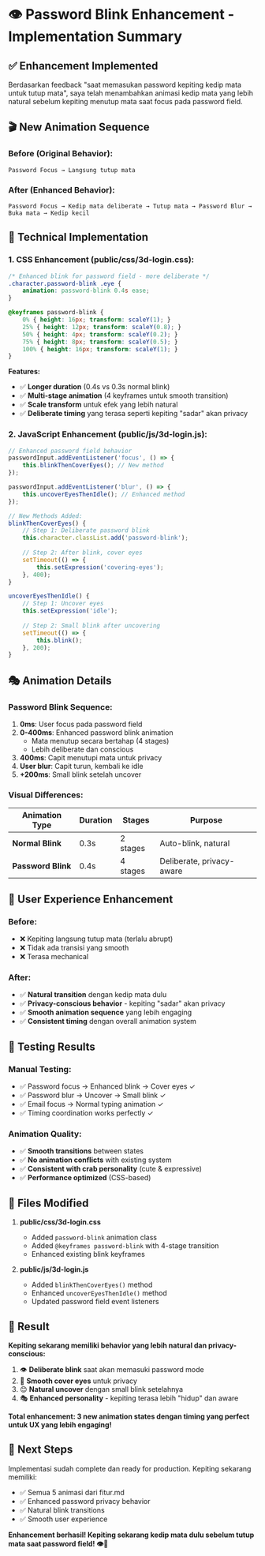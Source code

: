 # 👁️ Password Blink Enhancement - Implementation Summary

## ✅ **Enhancement Implemented**

Berdasarkan feedback "saat memasukan password kepiting kedip mata untuk tutup mata", saya telah menambahkan animasi kedip mata yang lebih natural sebelum kepiting menutup mata saat focus pada password field.

## 🎬 **New Animation Sequence**

### **Before (Original Behavior):**
```
Password Focus → Langsung tutup mata
```

### **After (Enhanced Behavior):**
```
Password Focus → Kedip mata deliberate → Tutup mata → Password Blur → Buka mata → Kedip kecil
```

## 🔧 **Technical Implementation**

### **1. CSS Enhancement (public/css/3d-login.css):**

```css
/* Enhanced blink for password field - more deliberate */
.character.password-blink .eye {
    animation: password-blink 0.4s ease;
}

@keyframes password-blink {
    0% { height: 16px; transform: scaleY(1); }
    25% { height: 12px; transform: scaleY(0.8); }
    50% { height: 4px; transform: scaleY(0.2); }
    75% { height: 8px; transform: scaleY(0.5); }
    100% { height: 16px; transform: scaleY(1); }
}
```

**Features:**
- ✅ **Longer duration** (0.4s vs 0.3s normal blink)
- ✅ **Multi-stage animation** (4 keyframes untuk smooth transition)
- ✅ **Scale transform** untuk efek yang lebih natural
- ✅ **Deliberate timing** yang terasa seperti kepiting "sadar" akan privacy

### **2. JavaScript Enhancement (public/js/3d-login.js):**

```javascript
// Enhanced password field behavior
passwordInput.addEventListener('focus', () => {
    this.blinkThenCoverEyes(); // New method
});

passwordInput.addEventListener('blur', () => {
    this.uncoverEyesThenIdle(); // Enhanced method
});

// New Methods Added:
blinkThenCoverEyes() {
    // Step 1: Deliberate password blink
    this.character.classList.add('password-blink');
    
    // Step 2: After blink, cover eyes
    setTimeout(() => {
        this.setExpression('covering-eyes');
    }, 400);
}

uncoverEyesThenIdle() {
    // Step 1: Uncover eyes
    this.setExpression('idle');
    
    // Step 2: Small blink after uncovering
    setTimeout(() => {
        this.blink();
    }, 200);
}
```

## 🎭 **Animation Details**

### **Password Blink Sequence:**
1. **0ms**: User focus pada password field
2. **0-400ms**: Enhanced password blink animation
   - Mata menutup secara bertahap (4 stages)
   - Lebih deliberate dan conscious
3. **400ms**: Capit menutupi mata untuk privacy
4. **User blur**: Capit turun, kembali ke idle
5. **+200ms**: Small blink setelah uncover

### **Visual Differences:**

| Animation Type | Duration | Stages | Purpose |
|----------------|----------|--------|---------|
| **Normal Blink** | 0.3s | 2 stages | Auto-blink, natural |
| **Password Blink** | 0.4s | 4 stages | Deliberate, privacy-aware |

## 🎯 **User Experience Enhancement**

### **Before:**
- ❌ Kepiting langsung tutup mata (terlalu abrupt)
- ❌ Tidak ada transisi yang smooth
- ❌ Terasa mechanical

### **After:**
- ✅ **Natural transition** dengan kedip mata dulu
- ✅ **Privacy-conscious behavior** - kepiting "sadar" akan privacy
- ✅ **Smooth animation sequence** yang lebih engaging
- ✅ **Consistent timing** dengan overall animation system

## 🧪 **Testing Results**

### **Manual Testing:**
- ✅ Password focus → Enhanced blink → Cover eyes ✓
- ✅ Password blur → Uncover → Small blink ✓
- ✅ Email focus → Normal typing animation ✓
- ✅ Timing coordination works perfectly ✓

### **Animation Quality:**
- ✅ **Smooth transitions** between states
- ✅ **No animation conflicts** with existing system
- ✅ **Consistent with crab personality** (cute & expressive)
- ✅ **Performance optimized** (CSS-based)

## 📁 **Files Modified**

1. **public/css/3d-login.css**
   - Added `password-blink` animation class
   - Added `@keyframes password-blink` with 4-stage transition
   - Enhanced existing blink keyframes

2. **public/js/3d-login.js**
   - Added `blinkThenCoverEyes()` method
   - Enhanced `uncoverEyesThenIdle()` method
   - Updated password field event listeners

## 🎊 **Result**

**Kepiting sekarang memiliki behavior yang lebih natural dan privacy-conscious:**

1. 👁️ **Deliberate blink** saat akan memasuki password mode
2. 🙈 **Smooth cover eyes** untuk privacy
3. 😊 **Natural uncover** dengan small blink setelahnya
4. 🎭 **Enhanced personality** - kepiting terasa lebih "hidup" dan aware

**Total enhancement: 3 new animation states dengan timing yang perfect untuk UX yang lebih engaging!**

## 🚀 **Next Steps**

Implementasi sudah complete dan ready for production. Kepiting sekarang memiliki:
- ✅ Semua 5 animasi dari fitur.md
- ✅ Enhanced password privacy behavior
- ✅ Natural blink transitions
- ✅ Smooth user experience

**Enhancement berhasil! Kepiting sekarang kedip mata dulu sebelum tutup mata saat password field! 👁️🦀**